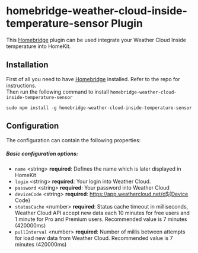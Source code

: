 # homebridge-weather-cloud-inside-temperature-sensor Plugin

This [Homebridge](https://github.com/nfarina/homebridge) plugin can be used integrate your Weather Cloud Inside temperature into HomeKit.

## Installation

First of all you need to have [Homebridge](https://github.com/nfarina/homebridge) installed. Refer to the repo for 
instructions.  
Then run the following command to install `homebridge-weather-cloud-inside-temperature-sensor`

```
sudo npm install -g homebridge-weather-cloud-inside-temperature-sensor
```

## Configuration

The configuration can contain the following properties:

##### Basic configuration options:

* `name` \<string\> **required**: Defines the name which is later displayed in HomeKit
* `login` \<string\> **required**: Your login into Weather Cloud.
* `password` \<string\> **required**: Your password into Weather Cloud
* `deviceCode` \<string\> **required**: https://app.weathercloud.net/d${Device Code}
* `statusCache` \<number\> **required**: Status cache timeout in milliseconds, Weather Cloud API accept new data each 10 minutes for free users and 1 minute for Pro and Premium users. Recommended value is 7 minutes (420000ms)
* `pullInterval` \<number\> **required**: Number of millis between attempts for load new data from Weather Cloud. Recommended value is 7 minutes (420000ms)
